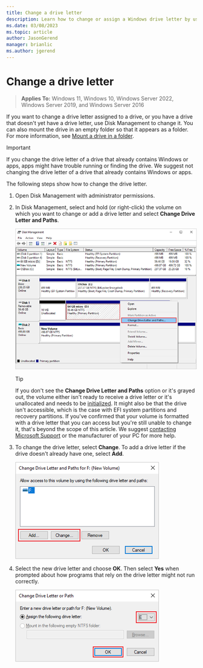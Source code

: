 ```yaml
---
title: Change a drive letter
description: Learn how to change or assign a Windows drive letter by using the Change Drive Letter and Paths feature in Disk Management.
ms.date: 03/08/2023
ms.topic: article
author: JasonGerend
manager: brianlic
ms.author: jgerend
---
```


# Change a drive letter

> **Applies To:** Windows 11, Windows 10, Windows Server 2022, Windows Server 2019, and Windows Server 2016

If you want to change a drive letter assigned to a drive, or you have a drive that doesn't yet have a drive letter, use Disk Management to change it. You can also mount the drive in an empty folder so that it appears as a folder. For more information, see [Mount a drive in a folder](assign-a-mount-point-folder-path-to-a-drive.md).

> [!IMPORTANT]
> If you change the drive letter of a drive that already contains Windows or apps, apps might have trouble running or finding the drive. We suggest not changing the drive letter of a drive that already contains Windows or apps.

The following steps show how to change the drive letter.

1. Open Disk Management with administrator permissions.
1. In Disk Management, select and hold (or right-click) the volume on which you want to change or add a drive letter and select **Change Drive Letter and Paths**.

    ![Screenshot showing the Disk Management window with the Change Drive Letter and Paths feature selected.](media/change-drive-letter.png)
    
    > [!TIP]
    > If you don't see the **Change Drive Letter and Paths** option or it's grayed out, the volume either isn't ready to receive a drive letter or it's unallocated and needs to be [initialized](initialize-new-disks.md). It might also be that the drive isn't accessible, which is the case with EFI system partitions and recovery partitions. If you've confirmed that your volume is formatted with a drive letter that you can access but you're still unable to change it, that's beyond the scope of this article. We suggest [contacting Microsoft Support](https://support.microsoft.com/contactus/) or the manufacturer of your PC for more help.

1. To change the drive letter, select **Change**. To add a drive letter if the drive doesn't already have one, select **Add**.

    ![Screenshot of the Change Drive Letter and Paths dialog.](media/change-drive-letter2.png)

1. Select the new drive letter and choose **OK**. Then select **Yes** when prompted about how programs that rely on the drive letter might not run correctly.

    ![Screenshot of the Change Drive Letter or Path dialog that shows how to assign a new drive letter.](media/change-drive-letter3.png)
